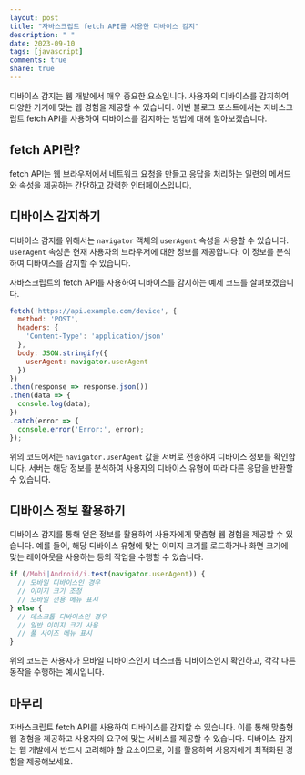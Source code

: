 ```yaml
---
layout: post
title: "자바스크립트 fetch API를 사용한 디바이스 감지"
description: " "
date: 2023-09-10
tags: [javascript]
comments: true
share: true
---
```


디바이스 감지는 웹 개발에서 매우 중요한 요소입니다. 사용자의 디바이스를 감지하여 다양한 기기에 맞는 웹 경험을 제공할 수 있습니다. 이번 블로그 포스트에서는 자바스크립트 fetch API를 사용하여 디바이스를 감지하는 방법에 대해 알아보겠습니다.

## fetch API란?
fetch API는 웹 브라우저에서 네트워크 요청을 만들고 응답을 처리하는 일련의 메서드와 속성을 제공하는 간단하고 강력한 인터페이스입니다.

## 디바이스 감지하기
디바이스 감지를 위해서는 `navigator` 객체의 `userAgent` 속성을 사용할 수 있습니다. `userAgent` 속성은 현재 사용자의 브라우저에 대한 정보를 제공합니다. 이 정보를 분석하여 디바이스를 감지할 수 있습니다. 

자바스크립트의 fetch API를 사용하여 디바이스를 감지하는 예제 코드를 살펴보겠습니다.

```javascript
fetch('https://api.example.com/device', {
  method: 'POST',
  headers: {
    'Content-Type': 'application/json'
  },
  body: JSON.stringify({
    userAgent: navigator.userAgent
  })
})
.then(response => response.json())
.then(data => {
  console.log(data);
})
.catch(error => {
  console.error('Error:', error);
});
```

위의 코드에서는 `navigator.userAgent` 값을 서버로 전송하여 디바이스 정보를 확인합니다. 서버는 해당 정보를 분석하여 사용자의 디바이스 유형에 따라 다른 응답을 반환할 수 있습니다.

## 디바이스 정보 활용하기
디바이스 감지를 통해 얻은 정보를 활용하여 사용자에게 맞춤형 웹 경험을 제공할 수 있습니다. 예를 들어, 해당 디바이스 유형에 맞는 이미지 크기를 로드하거나 화면 크기에 맞는 레이아웃을 사용하는 등의 작업을 수행할 수 있습니다.

```javascript
if (/Mobi|Android/i.test(navigator.userAgent)) {
  // 모바일 디바이스인 경우
  // 이미지 크기 조정
  // 모바일 전용 메뉴 표시
} else {
  // 데스크톱 디바이스인 경우
  // 일반 이미지 크기 사용
  // 풀 사이즈 메뉴 표시
}
```

위의 코드는 사용자가 모바일 디바이스인지 데스크톱 디바이스인지 확인하고, 각각 다른 동작을 수행하는 예시입니다.

## 마무리
자바스크립트 fetch API를 사용하여 디바이스를 감지할 수 있습니다. 이를 통해 맞춤형 웹 경험을 제공하고 사용자의 요구에 맞는 서비스를 제공할 수 있습니다. 디바이스 감지는 웹 개발에서 반드시 고려해야 할 요소이므로, 이를 활용하여 사용자에게 최적화된 경험을 제공해보세요.